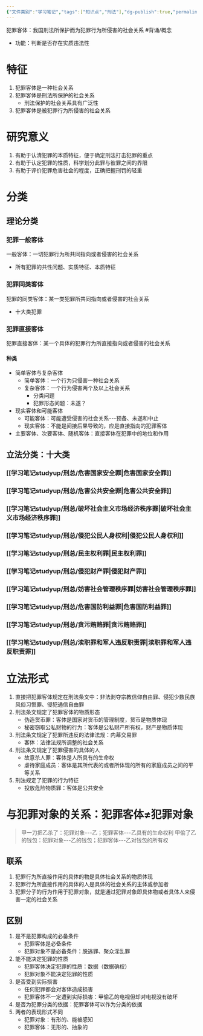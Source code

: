 ```yaml
---
{"文件类别":"学习笔记","tags":["知识点","刑法"],"dg-publish":true,"permalink":"/学习笔记studyup/刑总/犯罪客体/","dgPassFrontmatter":true,"created":"2024-11-01T10:55:11.837+08:00","updated":"2024-11-12T14:59:35.094+08:00"}
---
```


犯罪客体：我国刑法所保护而为犯罪行为所侵害的社会关系 #背诵/概念 
- 功能：判断是否存在实质违法性
# 特征
1. 犯罪客体是一种社会关系
2. 犯罪客体是刑法所保护的社会关系
	- 刑法保护的社会关系具有广泛性
3. 犯罪客体是被犯罪行为所侵害的社会关系
# 研究意义
1. 有助于认清犯罪的本质特征，便于确定刑法打击犯罪的重点
2. 有助于认定犯罪的性质，科学划分此罪与彼罪之间的界限
3. 有助于评价犯罪危害社会的程度，正确把握刑罚的轻重
# 分类
## 理论分类
### 犯罪一般客体
一般客体：一切犯罪行为所共同指向或者侵害的社会关系
- 所有犯罪的共性问题、实质特征、本质特征
### 犯罪同类客体
犯罪的同类客体：某一类犯罪所共同指向或者侵害的社会关系
- 十大类犯罪
### 犯罪直接客体
犯罪直接客体：某一个具体的犯罪行为所直接指向或者侵害的社会关系
#### 种类
- 简单客体与复杂客体
	- 简单客体：一个行为只侵害一种社会关系
	- 复杂客体：一个行为侵害两个及以上社会关系
		- 分类问题
		- 犯罪形态问题：未遂？
- 现实客体和可能客体
	- 可能客体：可能遭受侵害的社会关系---预备、未遂和中止
	- 现实客体：不能是间接后果导致的，应是直接指向的犯罪客体
- 主要客体、次要客体、随机客体：直接客体在犯罪中的地位和作用
## 立法分类：十大类
### [[学习笔记studyup/刑总/危害国家安全罪\|危害国家安全罪]]
### [[学习笔记studyup/刑总/危害公共安全罪\|危害公共安全罪]]
### [[学习笔记studyup/刑总/破坏社会主义市场经济秩序罪\|破坏社会主义市场经济秩序罪]]
### [[学习笔记studyup/刑总/侵犯公民人身权利\|侵犯公民人身权利]]
### [[学习笔记studyup/刑总/民主权利罪\|民主权利罪]]
### [[学习笔记studyup/刑总/侵犯财产罪\|侵犯财产罪]]
### [[学习笔记studyup/刑总/妨害社会管理秩序罪\|妨害社会管理秩序罪]]
### [[学习笔记studyup/刑总/危害国防利益罪\|危害国防利益罪]]
### [[学习笔记studyup/刑总/贪污贿赂罪\|贪污贿赂罪]]
### [[学习笔记studyup/刑总/渎职罪和军人违反职责罪\|渎职罪和军人违反职责罪]]
# 立法形式
1. 直接把犯罪客体规定在刑法条文中：非法剥夺宗教信仰自由罪、侵犯少数民族风俗习惯罪、侵犯通信自由罪
2. 刑法条文规定了犯罪客体的物质形态
	- 伪造货币罪：客体是国家对货币的管理制度，货币是物质体现
	- 秘密窃取公私财物的行为：客体是公私财产所有权，财产是物质体现
3. 刑法条文规定了犯罪所违反的法律法规：内幕交易罪
	- 客体：法律法规所调整的社会关系
4. 刑法条文规定了犯罪侵害的具体的人
	- 故意杀人罪：客体是人所具有的生命权
	- 虐待家庭成员：客体是其所代表的或者所体现的所有的家庭成员之间的平等关系
5. 刑法规定了犯罪的行为特征
	- 投放危险物质罪：客体是公共安全
# 与犯罪对象的关系：犯罪客体≠犯罪对象
>甲一刀把乙杀了：犯罪对象---乙；犯罪客体---乙具有的生命权利
>甲偷了乙的钱包：犯罪对象---乙的钱包；犯罪客体---乙对钱包的所有权
## 联系
1. 犯罪行为所直接作用的具体的物是具体社会关系的物质体现
2. 犯罪行为所直接作用的具体的人是具体的社会关系的主体或参加者
3. 犯罪分子的行为作用于犯罪对象，就是通过犯罪对象即具体物或者具体人来侵害一定的社会关系
## 区别
1. 是不是犯罪构成的必备条件
	- 犯罪客体是必备条件
	- 犯罪对象不是必备条件：脱逃罪、聚众淫乱罪
2. 能不能决定犯罪的性质
	- 犯罪客体决定犯罪的性质：数据（数据确权）
	- 犯罪对象不能决定犯罪的性质
3. 是否受到实际损害
	- 任何犯罪都会对客体造成损害
	- 犯罪客体不一定遭到实际损害：甲偷乙的电视但却对电视没有破坏
4. 是否为犯罪分类的依据：犯罪客体可以作为分类的依据
5. 两者的表现形式不同
	- 犯罪对象：有形的、能被感知
	- 犯罪客体：无形的、抽象的